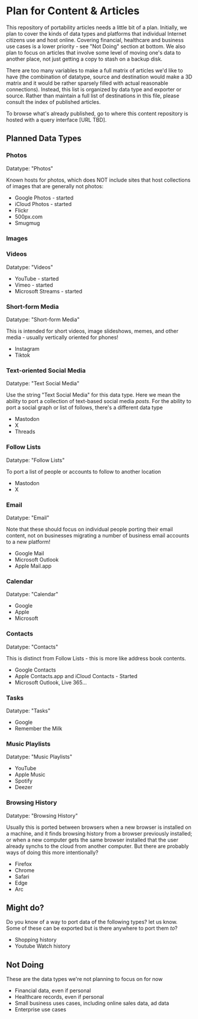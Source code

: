
# Plan for Content & Articles

This repository of portability articles needs a little bit of a plan.  Initially, we plan to cover the kinds
of data types and platforms that individual Internet citizens use and host online.  Covering financial,
healthcare and business use cases is a lower priority - see "Not Doing" section at bottom.  We also 
plan to focus on articles that involve some level of moving one's data to another place, not just getting
a copy to stash on a backup disk.  

There are too many variables to make a full matrix of articles we'd like to have (the combination of datatype,
source and destination would make a 3D matrix and it would be rather sparsely filled with actual reasonable
connections).  Instead, this list is organized by data type and exporter or source.  Rather than maintain 
a full list of destinations in this file, please consult the index of published articles. 

To browse what's already published, go to where this content repository is hosted with a query interface
[URL TBD].

## Planned Data Types

### Photos

Datatype: "Photos"

Known hosts for photos, which does NOT include sites that host collections of images that are generally not photos:

* Google Photos - started
* iCloud Photos - started
* Flickr
* 500px.com
* Smugmug

### Images



### Videos

Datatype: "Videos"

* YouTube - started
* Vimeo - started
* Microsoft Streams - started

### Short-form Media

Datatype: "Short-form Media"

This is intended for short videos, image slideshows, memes, and other media - usually vertically oriented for phones!

* Instagram
* Tiktok

### Text-oriented Social Media

Datatype: "Text Social Media"

Use the string "Text Social Media" for this data type.  Here we mean the ability to port a collection of 
text-based social media _posts_.  For the ability to port a social graph or list of follows, there's a 
different data type

* Mastodon
* X
* Threads

### Follow Lists

Datatype: "Follow Lists"

To port a list of people or accounts to follow to another location

 * Mastodon
 * X

### Email

Datatype: "Email"

Note that these should focus on individual people porting their email content, not on businesses
migrating a number of business email accounts to a new platform!

* Google Mail
* Microsoft Outlook
* Apple Mail.app

### Calendar

Datatype: "Calendar"

* Google
* Apple
* Microsoft

### Contacts

Datatype: "Contacts"

This is distinct from Follow Lists - this is more like address book contents.

* Google Contacts
* Apple Contacts.app and iCloud Contacts - Started
* Microsoft Outlook, Live 365...

### Tasks

Datatype: "Tasks"

* Google
* Remember the Milk

### Music Playlists

Datatype: "Music Playlists"

* YouTube
* Apple Music
* Spotify
* Deezer

### Browsing History

Datatype: "Browsing History"

Usually this is ported between browsers when a new browser is installed on a machine, and it finds
browsing history from a browser previously installed; or when a new computer gets the same browser
installed that the user already synchs to the cloud from another computer.  But there are probably ways
of doing this more intentionally?

* Firefox
* Chrome
* Safari
* Edge
* Arc


## Might do?

Do you know of a way to port data of the following types?  let us know.  Some of these can be exported
but is there anywhere to port them _to_? 

* Shopping history
* Youtube Watch history

## Not Doing

These are the data types we're not planning to focus on for now
* Financial data, even if personal
* Healthcare records, even if personal
* Small business uses cases, including online sales data, ad data
* Enterprise use cases
